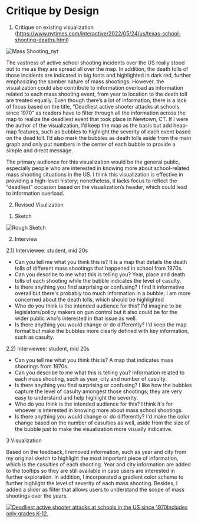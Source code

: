 # Critique by Design

1. Critique on existing visualization (https://www.nytimes.com/interactive/2022/05/24/us/texas-school-shooting-deaths.html)

![Mass Shooting_nyt](https://user-images.githubusercontent.com/112817162/190920349-98df046d-7ebc-45cc-8235-00371649ad19.JPG)

The vastness of active school shooting incidents over the US really stood out to me as they are spread all over the map. In addition, the death tolls of those incidents are indicated in big fonts and highlighted in dark red, further emphasizing the somber nature of mass shootings. 
However, the visualization could also contribute to information overload as information related to each mass shooting event, from year to location to the death toll are treated equally. Even though there’s a lot of information, there is a lack of focus based on the title, “Deadliest active shooter attacks at schools since 1970” as readers have to filter through all the information across the map to realize the deadliest event that took place in Newtown, CT. 
If I were the author of the visualization, I’d keep the map as the basis but add heap-map features, such as bubbles to highlight the severity of each event based on the dead toll. I’d also mark the bubbles as death tolls aside from the main graph and only put numbers in the center of each bubble to provide a simple and direct message. 

The primary audience for this visualization would be the general public, especially people who are interested in knowing more about school-related mass shooting situations in the US. I think this visualization is effective in providing a high-level history; nonetheless, it lacks focus to reflect the “deadliest” occasion based on the visualization’s header, which could lead to information overload. 

2. Revised Visulization

1) Sketch 

![Rough Sketch](https://user-images.githubusercontent.com/112817162/190920520-b58b32f5-4e98-4ad7-b1bc-39106f771b14.jpg)


2) Interview

2.1) 
Interviewee: student, mid 20s
- Can you tell me what you think this is?
  It is a map that details the death tolls of different mass shootings that happened in school from 1970s. 
- Can you describe to me what this is telling you?
  Year, place and death tolls of each shooting while the bubble indicates the level of casulty. 
- Is there anything you find surprising or confusing?
  I find it informative overall but there's probably too much information in a bubble; I am more concerned about the death tolls, which should be highlighted 
- Who do you think is the intended audience for this?
  I'd imagine to be legislators/policy makers on gun control but it also could be for the wider public who's interested in that issue as well. 
- Is there anything you would change or do differently?
  I'd keep the map format but make the bubbles more clearly defined with key information, such as casulty. 

2.2) 
Interviewee: student, mid 20s
- Can you tell me what you think this is?
  A map that indicates mass shootings from 1970s.
- Can you describe to me what this is telling you?
  Information related to each mass shooting, such as year, city and number of casulty. 
- Is there anything you find surprising or confusing?
  I like how the bubbles capture the level of casulty amongest those shootings; they are very easy to understand and help highlight the severity. 
- Who do you think is the intended audience for this?
  I think it's for whoever is interested in knowing more about mass school shootings.
- Is there anything you would change or do differently?
  I'd make the color change based on the number of casulties as well, aside from the size of the bubble just to make the visualization more visually indicative. 


3 Visualization

Based on the feedback, I removed information, such as year and city from my original sketch to highlight the most important piece of information, which is the casulties of each shooting. Year and city information are added to the tooltips so they are still available in case users are interested in further exploration. In addition, I incorporated a gradient color scheme to further highlight the level of severity of each mass shooting. Besides, I added a slider as filter that allows users to understand the scope of mass shootings over the years. 

<div class='tableauPlaceholder' id='viz1663465407790' style='position: relative'><noscript><a href='#'><img alt='Deadliest active shooter attacks at schools in the US since 1970Includes only grades K-12. ' src='https:&#47;&#47;public.tableau.com&#47;static&#47;images&#47;De&#47;DeadliestactiveshooterattacksatschoolsintheUS&#47;Sheet1&#47;1_rss.png' style='border: none' /></a></noscript><object class='tableauViz'  style='display:none;'><param name='host_url' value='https%3A%2F%2Fpublic.tableau.com%2F' /> <param name='embed_code_version' value='3' /> <param name='site_root' value='' /><param name='name' value='DeadliestactiveshooterattacksatschoolsintheUS&#47;Sheet1' /><param name='tabs' value='no' /><param name='toolbar' value='yes' /><param name='static_image' value='https:&#47;&#47;public.tableau.com&#47;static&#47;images&#47;De&#47;DeadliestactiveshooterattacksatschoolsintheUS&#47;Sheet1&#47;1.png' /> <param name='animate_transition' value='yes' /><param name='display_static_image' value='yes' /><param name='display_spinner' value='yes' /><param name='display_overlay' value='yes' /><param name='display_count' value='yes' /><param name='language' value='en-US' /><param name='filter' value='publish=yes' /></object></div>                
<script type='text/javascript'>                    
var divElement = document.getElementById('viz1663465407790');                    
var vizElement = divElement.getElementsByTagName('object')[0];                    
vizElement.style.width='100%';vizElement.style.height=(divElement.offsetWidth*0.75)+'px';                    
var scriptElement = document.createElement('script');                    
scriptElement.src = 'https://public.tableau.com/javascripts/api/viz_v1.js';                    
vizElement.parentNode.insertBefore(scriptElement, vizElement);                
</script>

